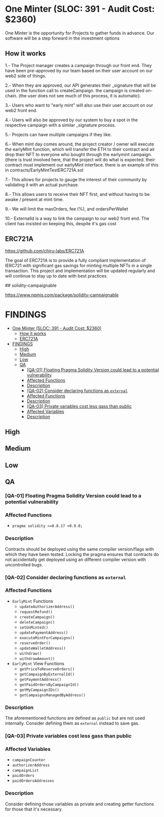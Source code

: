 # One Minter (SLOC: 391 - Audit Cost: $2360)

One Minter is the opportunity for Projects to gather funds in advance. Our software will be a step forward in the investment options

## How it works

1.- The Project manager creates a campaign through our front end. They have been pre-approved by our team based on their user account on our web2 side of things.

2.- When they are approved, our API generates their \_signature that will be used in the function call to createCampaign. the campaign is created on-chain. (the user does not see much of this process, it is automatic).

3.- Users who want to "early mint" will also use their user account on our web2 front end.

4.- Users will also be approved by our system to buy a spot in the respective campaign with a similar \_signature process.

5.- Projects can have multiple campaigns if they like.

6.- When mint day comes around, the project creator / owner will execute the earlyMint function, which will transfer the ETH to their contract and air drop their NFT to everyone who bought through the earlymint campaign. (there is trust involved here, that the project will do what is expected. their contract must implement our earlyMint interface. there is an example of this in contracts/EarlyMintTestERC721A.sol

7.- This allows for projects to gauge the interest of their community by validating it with an actual purchase.

8.- This allows users to receive their NFT first, and without having to be awake / present at mint time.

9.- We will limit the maxOrders, fee (%), and ordersPerWallet

10.- ExternalId is a way to link the campaign to our web2 front end. The client has insisted on keeping this, despite it's gas cost

## ERC721A

https://github.com/chiru-labs/ERC721A

The goal of ERC721A is to provide a fully compliant implementation of IERC721 with significant gas savings for minting multiple NFTs in a single transaction. This project and implementation will be updated regularly and will continue to stay up to date with best practices.

## solidity-campaignable

https://www.npmjs.com/package/solidity-campaignable

# FINDINGS

- [One Minter (SLOC: 391 - Audit Cost: $2360)](#one-minter-sloc-391---audit-cost-2360)
  - [How it works](#how-it-works)
  - [ERC721A](#erc721a)
- [FINDINGS](#findings)
  - [High](#high)
  - [Medium](#medium)
  - [Low](#low)
  - [QA](#qa)
    - [\[QA-01\] Floating Pragma Solidity Version could lead to a potential vulnerability](#qa-01-floating-pragma-solidity-version-could-lead-to-a-potential-vulnerability)
    - [Affected Functions](#affected-functions)
    - [Description](#description)
    - [\[QA-02\] Consider declaring functions as `external`](#qa-02-consider-declaring-functions-as-external)
    - [Affected Functions](#affected-functions-1)
    - [Description](#description-1)
    - [\[QA-03\] Private variables cost less gass than public](#qa-03-private-variables-cost-less-gass-than-public)
    - [Affected Variables](#affected-variables)
    - [Description](#description-2)

## High

## Medium

## Low

## QA

### [QA-01] Floating Pragma Solidity Version could lead to a potential vulnerability

### Affected Functions

- `pragma solidity >=0.8.17 <0.9.0;`

### Description

Contracts should be deployed using the same compiler version/flags with which they have been tested. Locking the pragma ensures that contracts do not accidentally get deployed using an different compiler version with uncontrolled bugs.

### [QA-02] Consider declaring functions as `external`

### Affected Functions

- `EarlyMint` Functions
  - `updateAuthorizerAddress()`
  - `requestRefund()`
  - `createCampaign()`
  - `deleteCampaign()`
  - `setUnMinted()`
  - `updatePaymentAddress()`
  - `executeMintForCampaigns()`
  - `reserveOrder()`
  - `updateWalletAddress()`
  - `withdraw()`
  - `withdrawAmount()`
- `EarlyMint` View Functions
  - `getPriceToReserveOrders()`
  - `getCampaignByExternalId()`
  - `getPaymentAddress()`
  - `getPaidOrdersByCampaignId()`
  - `getMyCampaignIDs()`
  - `getCampaignsManagedByAddress()`

### Description

The aforementioned functions are defined as `public` but are not used internally. Consider defining them as `external` instead to save gas.

### [QA-03] Private variables cost less gass than public

### Affected Variables

- `campaignCounter`
- `authorizerAddress`
- `campaignList`
- `paidOrders`
- `paidOrdersAddresses`

### Description

Consider defining those variables as private and creating getter functions for those that it's necessary.
